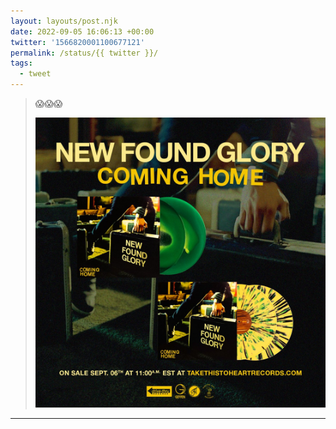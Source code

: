 ```yaml
---
layout: layouts/post.njk
date: 2022-09-05 16:06:13 +00:00
twitter: '1566820001100677121'
permalink: /status/{{ twitter }}/
tags: 
  - tweet
---
```


> 😱😱😱 
> 
> ![New Found Glory “Coming Home” vinyl release - on sale Sept 6th at 11am EST at takeThisToHeartRecords.com](/img/1566820001100677121-Fb52Q4EVsAA_X6b.jpg)

---
